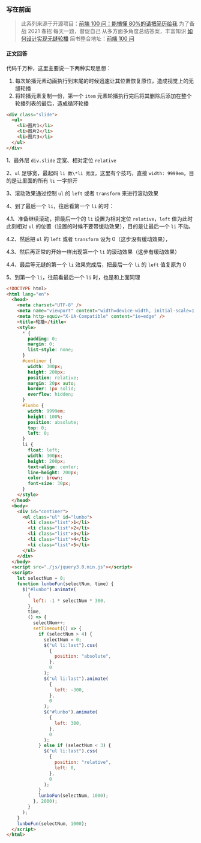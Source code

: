 ### 写在前面

> 此系列来源于开源项目：[前端 100 问：能搞懂 80%的请把简历给我](https://github.com/yygmind/blog/issues/43)
> 为了备战 2021 春招
> 每天一题，督促自己
> 从多方面多角度总结答案，丰富知识
> [如何设计实现无缝轮播](https://github.com/Advanced-Frontend/Daily-Interview-Question/issues/108)
> 简书整合地址：[前端 100 问](https://www.jianshu.com/c/70e2e00df1b0)

#### 正文回答

代码千万种，这里主要说一下两种实现思想：

1. 每次轮播元素动画执行到末尾的时候迅速让其位置恢复原位，造成视觉上的无缝轮播
2. 将轮播元素复制一份，第一个 `item` 元素轮播执行完后将其删除后添加在整个轮播列表的最后，造成循环轮播

```html
<div class="slide">
  <ul>
    <li>图片1</li>
    <li>图片2</li>
    <li>图片3</li>
  </ul>
</div>
```

1、最外层 `div.slide` 定宽、相对定位 `relative`

2、`ul` 足够宽，最起码 `li 数\*li 宽度`，这里有个技巧，直接 `width: 9999em`，目的是让里面的所有 `li` 一字排开

3、滚动效果通过控制 `ul` 的 `left` 或者 `transform` 来进行滚动效果

4、到了最后一个 `li`，往后看第一个 `li` 的时：

4.1、准备继续滚动，把最后一个的 `li` 设置为相对定位 `relative`，`left` 值为此时此刻相对 `ul` 的位置（设置的时候不要带缓动效果），目的是让最后一个 `li` 不动。

4.2、然后把 `ul` 的 `left` 或者 `transform` 设为 0（这步没有缓动效果），

4.3、然后再正常的开始一样出现第一个 `li` 的滚动效果（这步有缓动效果）

4.4、最后等无缝的第一个 `li` 效果完成后，把最后一个 `li` 的 `left` 值复原为 0

5、到第一个 `li`，往前看最后一个 `li` 时，也是和上面同理

```html
<!DOCTYPE html>
<html lang="en">
  <head>
    <meta charset="UTF-8" />
    <meta name="viewport" content="width=device-width, initial-scale=1.0" />
    <meta http-equiv="X-UA-Compatible" content="ie=edge" />
    <title>轮播</title>
    <style>
      * {
        padding: 0;
        margin: 0;
        list-style: none;
      }
      #continer {
        width: 300px;
        height: 200px;
        position: relative;
        margin: 20px auto;
        border: 1px solid;
        overflow: hidden;
      }
      #lunbo {
        width: 9999em;
        height: 100%;
        position: absolute;
        top: 0;
        left: 0;
      }
      li {
        float: left;
        width: 300px;
        height: 200px;
        text-align: center;
        line-height: 200px;
        color: brown;
        font-size: 30px;
      }
    </style>
  </head>
  <body>
    <div id="continer">
      <ul class="ul" id="lunbo">
        <li class="list">1</li>
        <li class="list">2</li>
        <li class="list">3</li>
        <li class="list">4</li>
        <li class="list">5</li>
      </ul>
    </div>
  </body>
  <script src="./js/jquery3.0.min.js"></script>
  <script>
    let selectNum = 0;
    function lunboFun(selectNum, time) {
      $("#lunbo").animate(
        {
          left: -1 * selectNum * 300,
        },
        time,
        () => {
          selectNum++;
          setTimeout(() => {
            if (selectNum > 4) {
              selectNum = 0;
              $("ul li:last").css(
                {
                  position: "absolute",
                },
                0
              );
              $("ul li:last").animate(
                {
                  left: -300,
                },
                0
              );
              $("#lunbo").animate(
                {
                  left: 300,
                },
                0
              );
            } else if (selectNum < 3) {
              $("ul li:last").css(
                {
                  position: "relative",
                  left: 0,
                },
                0
              );
            }
            lunboFun(selectNum, 1000);
          }, 2000);
        }
      );
    }
    lunboFun(selectNum, 1000);
  </script>
</html>
```
